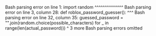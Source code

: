 Bash parsing error on line 1: import random ^^^^^^^^^^^^^^ Bash parsing error on line 3, column 28: def roblox_password_guesser(): ^^^ Bash parsing error on line 32, column 35: guessed_password = "".join(random.choice(possible_characters) for _ in range(len(actual_password))) ^ 3 more Bash parsing errors omitted
